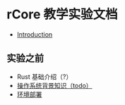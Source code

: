 # rCore 教学实验文档

* [Introduction](README.md)

## 实验之前
* Rust 基础介绍（?）
* [操作系统背景知识（todo）](docs/pre-lab/os.md)
* [环境部署](docs/pre-lab/env.md)